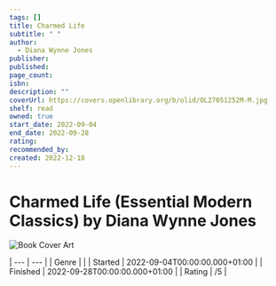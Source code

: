```yaml
---
tags: []
title: Charmed Life
subtitle: " "
author:
  - Diana Wynne Jones
publisher: 
published: 
page_count: 
isbn: 
description: ""
coverUrl: https://covers.openlibrary.org/b/olid/OL27051252M-M.jpg
shelf: read
owned: true
start_date: 2022-09-04
end_date: 2022-09-28
rating: 
recommended_by: 
created: 2022-12-18
---
```


# Charmed Life (Essential Modern Classics) by Diana Wynne Jones

![Book Cover Art](https://covers.openlibrary.org/b/olid/OL27051252M-M.jpg)


| --- | --- |
| Genre |  |
| Started | 2022-09-04T00:00:00.000+01:00 |
| Finished | 2022-09-28T00:00:00.000+01:00 |
| Rating | /5 |

